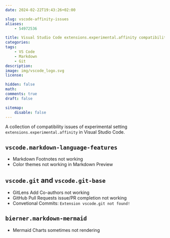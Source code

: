 ```yaml
---
date: 2024-02-22T19:43:26+02:00

slug: vscode-affinity-issues
aliases:
    - 54972536

title: Visual Studio Code extensions.experimental.affinity compatibility issues
categories:
tags:
    - VS Code
    - Markdown
    - Git
description:
image: img/vscode_logo.svg
license:

hidden: false
math:
comments: true
draft: false

sitemap:
    disable: false
---
```


A collection of compatibility issues of experimental setting `extensions.experimental.affinity` in Visual Studio Code.
<!--more-->

## `vscode.markdown-language-features`

- Markdown Footnotes not working
- Color themes not working in Markdown Preview

## `vscode.git` and `vscode.git-base`

- GitLens Add Co-authors not working
- GitHub Pull Requests issue/PR completion not working
- Convetional Commits: `Extension vscode.git not found!`

## `bierner.markdown-mermaid`

- Mermaid Charts sometimes not rendering
